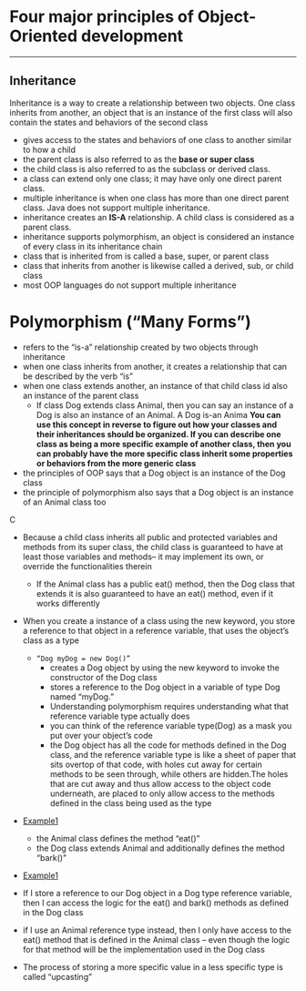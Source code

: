 
# Four major principles of Object-Oriented development
_____________
## Inheritance
Inheritance is a way to create a relationship between two objects. One class inherits from another, an object that is an instance of the first class will also contain the states and behaviors of the second class 
- gives access to the states and behaviors of one class to another similar to how a child
- the parent class is also referred to as the **base or super class** 
- the child class is also referred to as the subclass or derived class.
- a class can extend only one class; it may have only one direct parent class.
- multiple inheritance is when one class has more than one direct parent class. Java does not support multiple inheritance.
- inheritance creates an **IS-A** relationship. A child class is considered as a parent class.
- inheritance supports polymorphism, an object is considered an instance of every class in its inheritance chain
- class that is inherited from is called a base, super, or parent class
- class that inherits from another is likewise called a derived, sub, or child class
- most OOP languages do not support multiple inheritance

# Polymorphism (“Many Forms”)
- refers to the “is-a” relationship created by two objects through inheritance
- when one class inherits from another, it creates a relationship that can be described by the verb “is”
- when one class extends another, an instance of that child class id also an instance of the parent class
    - If class Dog extends class Animal, then you can say an instance of a Dog is also an instance of an Animal. A Dog is-an Anima
**You can use this concept in reverse to figure out how your classes and their inheritances should be organized. If you can describe one class as being a more specific example of another class, then you can probably have the more specific class inherit some properties or behaviors from the more generic class**
- the principles of OOP says that a Dog object is an instance of the Dog class
- the principle of polymorphism also says that a Dog object is an instance of an Animal class too

 C
- Because a child class inherits all public and protected variables and methods from its super class, the child class is guaranteed to have at least those variables and methods– it may implement its own, or override the functionalities therein
    - If the Animal class has a public eat() method, then the Dog class that extends it is also guaranteed to have an eat() method, even if it works differently

- When you create a instance of a class using the new keyword, you store a reference to that object in a reference variable, that uses the object’s class as a type
    - `“Dog myDog = new Dog()”` 
        - creates a Dog object by using the new keyword to invoke the constructor of the Dog class
        - stores a reference to the Dog object in a variable of type Dog named “myDog.”
        - Understanding polymorphism requires understanding what that reference variable type actually does
        - you can think of the reference variable type(Dog) as a mask you put over your object’s code
        - the Dog object has all the code for methods defined in the Dog class, and the reference variable type is like a sheet of paper that sits overtop of that code, with holes cut away for certain methods to be seen through, while others are hidden.The holes that are cut away and thus allow access to the object code underneath, are placed to only allow access to the methods defined in the class being used as the type
- [Example1](img/polymorphism1.md)
    - the Animal class defines the method “eat()”
    - the Dog class extends Animal and additionally defines the method “bark()”
- [Example1](img/polymorphism2.md)
- If I store a reference to our Dog object in a Dog type reference variable, then I can access the logic for the eat() and bark() methods as defined in the Dog class
-  if I use an Animal reference type instead, then I only have access to the eat() method that is defined in the Animal class – even though the logic for that method will be the implementation used in the Dog class
- The process of storing a more specific value in a less specific type is called “upcasting”
